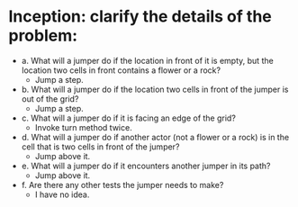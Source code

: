 # Inception: clarify the details of the problem:

- a. What will a jumper do if the location in front of it is empty, but the location two cells in front contains a flower or a rock?
  - Jump a step.
- b. What will a jumper do if the location two cells in front of the jumper is out of the grid?
  - Jump a step. 
- c. What will a jumper do if it is facing an edge of the grid?
  - Invoke turn method twice.
- d. What will a jumper do if another actor (not a flower or a rock) is in the cell that is two cells in front of the jumper?
  - Jump above it.
- e. What will a jumper do if it encounters another jumper in its path?
  - Jump above it.
- f. Are there any other tests the jumper needs to make?
  - I have no idea.